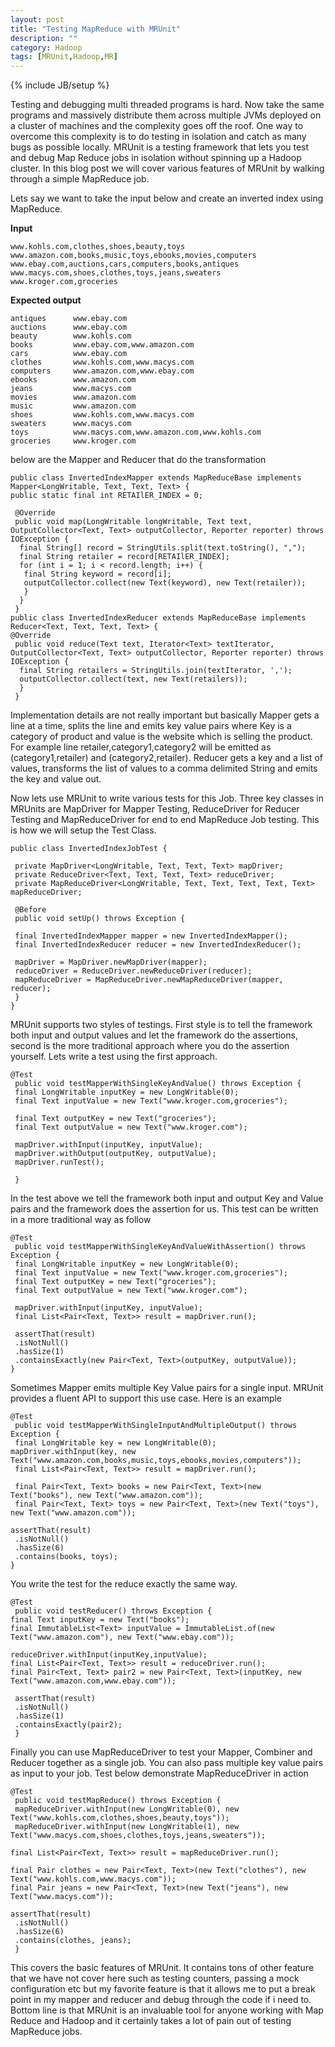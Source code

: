 ```yaml
---
layout: post
title: "Testing MapReduce with MRUnit"
description: ""
category: Hadoop
tags: [MRUnit,Hadoop,MR]
---
```

{% include JB/setup %}

Testing and debugging multi threaded programs is hard. Now take the same programs and massively distribute them across multiple JVMs deployed on a cluster of machines and the complexity goes off the roof. One way to overcome this complexity is to do testing in isolation and catch as many bugs as possible locally. MRUnit is a testing framework that lets you test and debug Map Reduce jobs in isolation without spinning up a Hadoop cluster. In this  blog post we will cover various features of MRUnit by walking through a simple MapReduce job.

Lets say we want to take the input below and create an inverted index using MapReduce.

**Input**

```
www.kohls.com,clothes,shoes,beauty,toys
www.amazon.com,books,music,toys,ebooks,movies,computers
www.ebay.com,auctions,cars,computers,books,antiques
www.macys.com,shoes,clothes,toys,jeans,sweaters
www.kroger.com,groceries
```

**Expected output**
```
antiques      www.ebay.com
auctions      www.ebay.com
beauty        www.kohls.com
books         www.ebay.com,www.amazon.com
cars          www.ebay.com
clothes       www.kohls.com,www.macys.com
computers     www.amazon.com,www.ebay.com
ebooks        www.amazon.com
jeans         www.macys.com
movies        www.amazon.com
music         www.amazon.com
shoes         www.kohls.com,www.macys.com
sweaters      www.macys.com
toys          www.macys.com,www.amazon.com,www.kohls.com
groceries     www.kroger.com
```

below are the Mapper and Reducer that do the transformation

```
public class InvertedIndexMapper extends MapReduceBase implements Mapper<LongWritable, Text, Text, Text> {
public static final int RETAIlER_INDEX = 0;

 @Override
 public void map(LongWritable longWritable, Text text, OutputCollector<Text, Text> outputCollector, Reporter reporter) throws IOException {
  final String[] record = StringUtils.split(text.toString(), ",");
  final String retailer = record[RETAIlER_INDEX];
  for (int i = 1; i < record.length; i++) {
   final String keyword = record[i];
   outputCollector.collect(new Text(keyword), new Text(retailer));
   }
  }
 }
public class InvertedIndexReducer extends MapReduceBase implements Reducer<Text, Text, Text, Text> {
@Override
 public void reduce(Text text, Iterator<Text> textIterator, OutputCollector<Text, Text> outputCollector, Reporter reporter) throws IOException {
  final String retailers = StringUtils.join(textIterator, ',');
  outputCollector.collect(text, new Text(retailers));
  }
 }
```

Implementation details are not really important but basically Mapper gets a line at a time, splits the line and emits key value pairs where Key is a category of product and value is the website which is selling the product. For example line retailer,category1,category2 will be emitted as (category1,retailer) and (category2,retailer). Reducer gets a key and a list of values, transforms the list of values to a comma delimited String and emits the key and value out.

Now lets use MRUnit to write various tests for this Job. Three key classes in MRUnits are MapDriver for Mapper Testing, ReduceDriver for Reducer Testing and MapReduceDriver for end to end MapReduce Job testing. This is how we will setup the Test Class.

```
public class InvertedIndexJobTest {

 private MapDriver<LongWritable, Text, Text, Text> mapDriver;
 private ReduceDriver<Text, Text, Text, Text> reduceDriver;
 private MapReduceDriver<LongWritable, Text, Text, Text, Text, Text> mapReduceDriver;

 @Before
 public void setUp() throws Exception {

 final InvertedIndexMapper mapper = new InvertedIndexMapper();
 final InvertedIndexReducer reducer = new InvertedIndexReducer();

 mapDriver = MapDriver.newMapDriver(mapper);
 reduceDriver = ReduceDriver.newReduceDriver(reducer);
 mapReduceDriver = MapReduceDriver.newMapReduceDriver(mapper, reducer);
 }
}

```

MRUnit supports two styles of testings. First style is to tell the framework both input and output values and let the framework do the assertions, second is the more traditional approach where you do the assertion yourself. Lets write a test using the first approach.

```
@Test
 public void testMapperWithSingleKeyAndValue() throws Exception {
 final LongWritable inputKey = new LongWritable(0);
 final Text inputValue = new Text("www.kroger.com,groceries");

 final Text outputKey = new Text("groceries");
 final Text outputValue = new Text("www.kroger.com");

 mapDriver.withInput(inputKey, inputValue);
 mapDriver.withOutput(outputKey, outputValue);
 mapDriver.runTest();

 }
 ```

In the test above we tell the framework both input and output Key and Value pairs and the framework does the assertion for us. This test can be written in a more traditional way as follow

```
@Test
 public void testMapperWithSingleKeyAndValueWithAssertion() throws Exception {
 final LongWritable inputKey = new LongWritable(0);
 final Text inputValue = new Text("www.kroger.com,groceries");
 final Text outputKey = new Text("groceries");
 final Text outputValue = new Text("www.kroger.com");

 mapDriver.withInput(inputKey, inputValue);
 final List<Pair<Text, Text>> result = mapDriver.run();

 assertThat(result)
 .isNotNull()
 .hasSize(1)
 .containsExactly(new Pair<Text, Text>(outputKey, outputValue));
}

```

Sometimes Mapper emits multiple Key Value pairs for a single input. MRUnit provides a fluent API to support this use case. Here is an example

```
@Test
 public void testMapperWithSingleInputAndMultipleOutput() throws Exception {
 final LongWritable key = new LongWritable(0);
mapDriver.withInput(key, new Text("www.amazon.com,books,music,toys,ebooks,movies,computers"));
 final List<Pair<Text, Text>> result = mapDriver.run();

 final Pair<Text, Text> books = new Pair<Text, Text>(new Text("books"), new Text("www.amazon.com"));
 final Pair<Text, Text> toys = new Pair<Text, Text>(new Text("toys"), new Text("www.amazon.com"));

assertThat(result)
 .isNotNull()
 .hasSize(6)
 .contains(books, toys);
}
```

You write the test for the reduce exactly the same way.

```
@Test
 public void testReducer() throws Exception {
final Text inputKey = new Text("books");
final ImmutableList<Text> inputValue = ImmutableList.of(new Text("www.amazon.com"), new Text("www.ebay.com"));

reduceDriver.withInput(inputKey,inputValue);
final List<Pair<Text, Text>> result = reduceDriver.run();
final Pair<Text, Text> pair2 = new Pair<Text, Text>(inputKey, new Text("www.amazon.com,www.ebay.com"));

 assertThat(result)
 .isNotNull()
 .hasSize(1)
 .containsExactly(pair2);
 }
```

Finally you can use MapReduceDriver to test your Mapper, Combiner and Reducer together as a single job. You can also pass multiple key value pairs as input to your job. Test below demonstrate MapReduceDriver in action

```
@Test
 public void testMapReduce() throws Exception {
 mapReduceDriver.withInput(new LongWritable(0), new Text("www.kohls.com,clothes,shoes,beauty,toys"));
 mapReduceDriver.withInput(new LongWritable(1), new Text("www.macys.com,shoes,clothes,toys,jeans,sweaters"));

final List<Pair<Text, Text>> result = mapReduceDriver.run();

final Pair clothes = new Pair<Text, Text>(new Text("clothes"), new Text("www.kohls.com,www.macys.com"));
final Pair jeans = new Pair<Text, Text>(new Text("jeans"), new Text("www.macys.com"));

assertThat(result)
 .isNotNull()
 .hasSize(6)
 .contains(clothes, jeans);
 }
```

This covers the basic features of MRUnit. It contains tons of other feature that we have not cover here such as testing counters, passing a mock configuration etc but my favorite feature is that it allows me to put a break point in my mapper and reducer and debug through the code if i need to. Bottom line is that MRUnit is an invaluable tool for anyone working with Map Reduce and Hadoop and it certainly takes a lot of pain out of testing MapReduce jobs.
